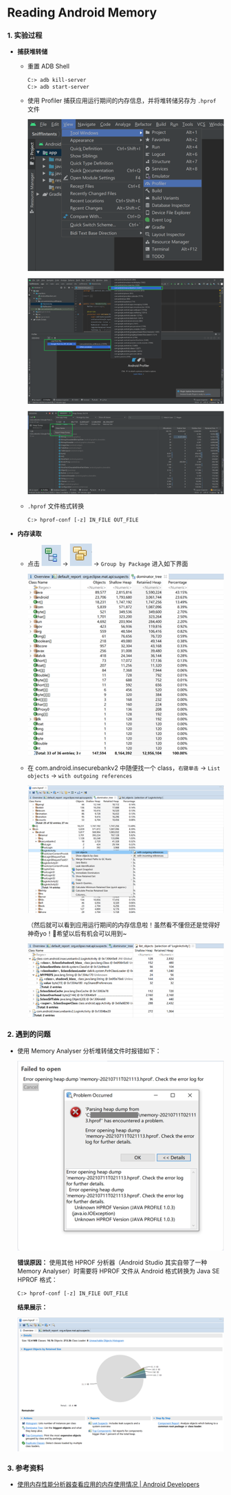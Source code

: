 # Reading Android Memory

### 1. 实验过程

- **捕获堆转储**

    - 重置 ADB Shell

        ```
        C:> adb kill-server
        C:> adb start-server
        ```

    - 使用 Profiler 捕获应用运行期间的内存信息，并将堆转储另存为 `.hprof` 文件

        ![img](../img/0x0c-profiler-location.PNG)

        ![img](../img/0x0c-attach-process.PNG)

        ![img](../img/0x0c-heapdump.PNG)

    - `.hprof` 文件格式转换

        ```
        C:> hprof-conf [-z] IN_FILE OUT_FILE
        ```

- **内存读取**

    - 点击 ![img](../img/0x0c-deno-tree.PNG) -> ![img](../img/0x0c-group.PNG) -> `Group by Package` 进入如下界面

        ![img](../img/0x0c-group-package.PNG)

    - 在 com.android.insecurebankv2 中随便找一个 class，`右键单击` -> `List objects` -> `with outgoing references`

        ![img](../img/0x0c-select-class.PNG)

        （然后就可以看到应用运行期间的内存信息啦！虽然看不懂但还是觉得好神奇yo！🤗希望以后有机会可以用到~

        ![img](../img/0x0c-list-result.PNG)

### 2. 遇到的问题

- 使用 Memory Analyser 分析堆转储文件时报错如下：

    ![img](../img/0x0c-p1.PNG)

    **错误原因：** 使用其他 HPROF 分析器（Android Studio 其实自带了一种 Memory Analyser）时需要将 HPROF 文件从 Android 格式转换为 Java SE HPROF 格式：

    ```
    C:> hprof-conf [-z] IN_FILE OUT_FILE
    ```

    **结果展示：**

    ![img](../img/0x0c-s1.PNG)

### 3. 参考资料

- [使用内存性能分析器查看应用的内存使用情况 | Android Developers](https://developer.android.com/studio/profile/memory-profiler#save-hprof)